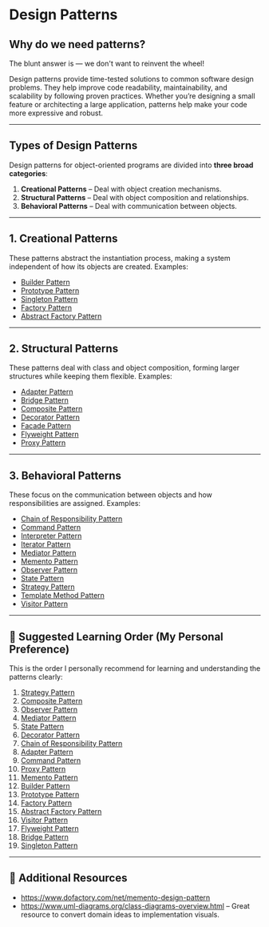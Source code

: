 <!-- 
author: "Avinash Gurugubelli",
title: "Design Patterns in Object-Oriented Programming — A Complete Guide",
description: "A comprehensive guide to design patterns in OOP, categorized into creational, structural, and behavioral types. Includes clear examples, explanations, and a suggested learning order for mastering them.",
tags: ["Design Patterns", "OOP", "Java", "Creational Patterns", "Structural Patterns", "Behavioral Patterns", "Software Engineering"],
references: [
  "https://www.dofactory.com/net/memento-design-pattern",
  "https://www.uml-diagrams.org/class-diagrams-overview.html"
]
-->

# Design Patterns

## Why do we need patterns?

The blunt answer is — we don't want to reinvent the wheel!

Design patterns provide time-tested solutions to common software design problems. They help improve code readability, maintainability, and scalability by following proven practices. Whether you’re designing a small feature or architecting a large application, patterns help make your code more expressive and robust.

---

## Types of Design Patterns

Design patterns for object-oriented programs are divided into **three broad categories**:

1. **Creational Patterns** – Deal with object creation mechanisms.
2. **Structural Patterns** – Deal with object composition and relationships.
3. **Behavioral Patterns** – Deal with communication between objects.

---

## 1. Creational Patterns

These patterns abstract the instantiation process, making a system independent of how its objects are created. Examples:

- [Builder Pattern](./creational/builder-pattern.md)
- [Prototype Pattern](./creational/prototype-pattern.md)
- [Singleton Pattern](./creational/singleton-pattern.md)
- [Factory Pattern](./creational/factory-pattern.md)
- [Abstract Factory Pattern](./creational/abstract-factory-pattern.md)

---

## 2. Structural Patterns

These patterns deal with class and object composition, forming larger structures while keeping them flexible. Examples:

- [Adapter Pattern](./structural/adapter-pattern.md)
- [Bridge Pattern](./structural/bridge-pattern.md)
- [Composite Pattern](./structural/composite-pattern.md)
- [Decorator Pattern](./structural/decorator-pattern.md)
- [Facade Pattern](./structural/facade-pattern.md)
- [Flyweight Pattern](./structural/flyweight-pattern.md)
- [Proxy Pattern](./structural/proxy-pattern.md)

---

## 3. Behavioral Patterns

These focus on the communication between objects and how responsibilities are assigned. Examples:

- [Chain of Responsibility Pattern](./behavioral/chain-of-responsibility-pattern.md)
- [Command Pattern](./behavioral/command-pattern.md)
- [Interpreter Pattern](./behavioral/interpreter-pattern.md)
- [Iterator Pattern](./behavioral/iterator-pattern.md)
- [Mediator Pattern](./behavioral/mediator-pattern.md)
- [Memento Pattern](./behavioral/memento-pattern.md)
- [Observer Pattern](./behavioral/observer-pattern.md)
- [State Pattern](./behavioral/state-pattern.md)
- [Strategy Pattern](./behavioral/strategy-pattern.md)
- [Template Method Pattern](./behavioral/template-pattern.md)
- [Visitor Pattern](./behavioral/visitor-pattern.md)

---

## 🧠 Suggested Learning Order (My Personal Preference)

This is the order I personally recommend for learning and understanding the patterns clearly:

1. [Strategy Pattern](./behavioral/strategy-pattern.md)  
2. [Composite Pattern](./structural/composite-pattern.md)  
3. [Observer Pattern](./behavioral/observer-pattern.md)  
4. [Mediator Pattern](./behavioral/mediator-pattern.md)  
5. [State Pattern](./behavioral/state-pattern.md)  
6. [Decorator Pattern](./structural/decorator-pattern.md)  
7. [Chain of Responsibility Pattern](./behavioral/chain-of-responsibility-pattern.md)  
8. [Adapter Pattern](./structural/adapter-pattern.md)  
9. [Command Pattern](./behavioral/command-pattern.md)  
10. [Proxy Pattern](./structural/proxy-pattern.md)  
11. [Memento Pattern](./behavioral/memento-pattern.md)  
12. [Builder Pattern](./creational/builder-pattern.md)  
13. [Prototype Pattern](./creational/prototype-pattern.md)  
14. [Factory Pattern](./creational/factory-pattern.md)  
15. [Abstract Factory Pattern](./creational/abstract-factory-pattern.md)  
16. [Visitor Pattern](./behavioral/visitor-pattern.md)  
17. [Flyweight Pattern](./structural/flyweight-pattern.md)  
18. [Bridge Pattern](./structural/bridge-pattern.md)  
19. [Singleton Pattern](./creational/singleton-pattern.md)  

---

## 🧰 Additional Resources

- https://www.dofactory.com/net/memento-design-pattern
- https://www.uml-diagrams.org/class-diagrams-overview.html – Great resource to convert domain ideas to implementation visuals.
